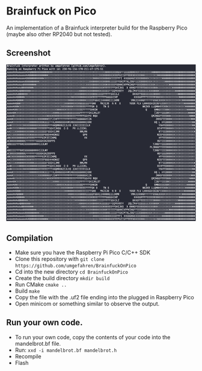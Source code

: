 # Brainfuck on Pico

An implementation of a Brainfuck interpreter build for the Raspberry Pico (maybe also other RP2040 but not tested).

## Screenshot
![Screenshot of the mandelbrot set](screenshot.png)

## Compilation
 - Make sure you have the Raspberry Pi Pico C/C++ SDK
 - Clone this repository with `git clone https://github.com/umgefahren/BrainfuckOnPico`
 - Cd into the new directory `cd BrainfuckOnPico`
 - Create the build directory `mkdir build`
 - Run CMake `cmake ..`
 - Build `make`
 - Copy the file with the .uf2 file ending into the plugged in Raspberry Pico
 - Open minicom or something similar to observe the output.

## Run your own code.

- To run your own code, copy the contents of your code into the mandelbrot.bf file.
- Run: `xxd -i mandelbrot.bf mandelbrot.h`
- Recompile
- Flash